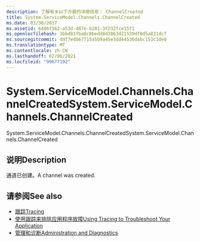 ```yaml
---
description: 了解有关以下方面的详细信息： ChannelCreated
title: System.ServiceModel.Channels.ChannelCreated
ms.date: 03/30/2017
ms.assetid: 6406f162-a53d-487e-b281-3f232fce15f1
ms.openlocfilehash: 3bbd81fba8c8bedd8d3863d21539df8d5a831dcf
ms.sourcegitcommit: ddf7edb67715a5b9a45e3dd44536dabc153c1de0
ms.translationtype: MT
ms.contentlocale: zh-CN
ms.lasthandoff: 02/06/2021
ms.locfileid: "99677192"
---
```

# <a name="systemservicemodelchannelschannelcreated"></a><span data-ttu-id="d038f-103">System.ServiceModel.Channels.ChannelCreated</span><span class="sxs-lookup"><span data-stu-id="d038f-103">System.ServiceModel.Channels.ChannelCreated</span></span>

<span data-ttu-id="d038f-104">System.ServiceModel.Channels.ChannelCreated</span><span class="sxs-lookup"><span data-stu-id="d038f-104">System.ServiceModel.Channels.ChannelCreated</span></span>  
  
## <a name="description"></a><span data-ttu-id="d038f-105">说明</span><span class="sxs-lookup"><span data-stu-id="d038f-105">Description</span></span>  

 <span data-ttu-id="d038f-106">通道已创建。</span><span class="sxs-lookup"><span data-stu-id="d038f-106">A channel was created.</span></span>  
  
## <a name="see-also"></a><span data-ttu-id="d038f-107">请参阅</span><span class="sxs-lookup"><span data-stu-id="d038f-107">See also</span></span>

- [<span data-ttu-id="d038f-108">跟踪</span><span class="sxs-lookup"><span data-stu-id="d038f-108">Tracing</span></span>](index.md)
- [<span data-ttu-id="d038f-109">使用跟踪来排除应用程序故障</span><span class="sxs-lookup"><span data-stu-id="d038f-109">Using Tracing to Troubleshoot Your Application</span></span>](using-tracing-to-troubleshoot-your-application.md)
- [<span data-ttu-id="d038f-110">管理和诊断</span><span class="sxs-lookup"><span data-stu-id="d038f-110">Administration and Diagnostics</span></span>](../index.md)
